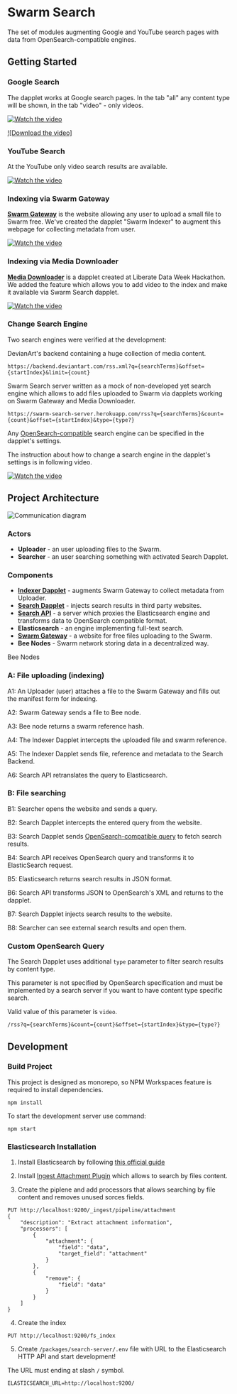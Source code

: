 # Swarm Search

The set of modules augmenting Google and YouTube search pages with data from OpenSearch-compatible engines.

## Getting Started

### Google Search

The dapplet works at Google search pages. In the tab "all" any content type will be shown, in the tab "video" - only videos.

[![Watch the video](https://github.com/dapplets/swarm-search/raw/main/docs/demo-google-search-preview.png)](https://drive.google.com/file/d/1IFLuD0vqVHKlKuHBm71if-7zLKL1oaXL/view?usp=sharing)

[![Download the video]](https://github.com/dapplets/swarm-search/raw/main/docs/demo-google-search.mp4)

### YouTube Search

At the YouTube only video search results are available.

[![Watch the video](https://github.com/dapplets/swarm-search/raw/main/docs/demo-youtube-search-preview.png)](https://github.com/dapplets/swarm-search/raw/main/docs/demo-youtube-search.mp4)

### Indexing via Swarm Gateway

[**Swarm Gateway**](https://gateway.ethswarm.org/) is the website allowing any user to upload a small file to Swarm free. We've created the dapplet "Swarm Indexer" to augment this webpage for collecting metadata from user.

[![Watch the video](https://github.com/dapplets/swarm-search/raw/main/docs/demo-gateway-preview.png)](https://github.com/dapplets/swarm-search/raw/main/docs/demo-gateway.mp4)

### Indexing via Media Downloader

[**Media Downloader**](https://github.com/dapplets/media-downloader) is a dapplet created at Liberate Data Week Hackathon. We added the feature which allows you to add video to the index and make it available via Swarm Search dapplet.

[![Watch the video](https://github.com/dapplets/swarm-search/raw/main/docs/demo-media-downloader-preview.png)](https://github.com/dapplets/swarm-search/raw/main/docs/demo-media-downloader.mp4)

### Change Search Engine

Two search engines were verified at the development:

DevianArt's backend containing a huge collection of media content.

```
https://backend.deviantart.com/rss.xml?q={searchTerms}&offset={startIndex}&limit={count}
```

Swarm Search server written as a mock of non-developed yet search engine which allows to add files uploaded to Swarm via dapplets working on Swarm Gateway and Media Downloader.

```
https://swarm-search-server.herokuapp.com/rss?q={searchTerms}&count={count}&offset={startIndex}&type={type?}
```

Any [OpenSearch-compatible](https://github.com/dewitt/opensearch/blob/main/opensearch-1-1-draft-6.md) search engine can be specified in the dapplet's settings. 

The instruction about how to change a search engine in the dapplet's settings is in following video.

[![Watch the video](https://github.com/dapplets/swarm-search/raw/main/docs/demo-change-search-engine-preview.png)](https://github.com/dapplets/swarm-search/raw/main/docs/demo-change-search-engine.mp4)

## Project Architecture

![Communication diagram](https://github.com/dapplets/swarm-search/raw/main/docs/communication.png)

### Actors

* **Uploader** - an user uploading files to the Swarm.
* **Searcher** - an user searching something with activated Search Dapplet.

### Components

* [**Indexer Dapplet**](https://github.com/dapplets/swarm-search/tree/main/packages/swarm-indexer-dapplet) - augments Swarm Gateway to collect metadata from Uploader.
* [**Search Dapplet**](https://github.com/dapplets/swarm-search/tree/main/packages/search-dapplet) - injects search results in third party websites.
* [**Search API**](https://github.com/dapplets/swarm-search/tree/main/packages/search-server) - a server which proxies the Elasticsearch engine and transforms data to OpenSearch compatible format.
* **Elasticsearch** - an engine implementing full-text search.
* [**Swarm Gateway**](https://gateway.ethswarm.org/) - a website for free files uploading to the Swarm.
* **Bee Nodes** - Swarm network storing data in a decentralized way.

Bee Nodes

### A: File uploading (indexing)

A1: An Uploader (user) attaches a file to the Swarm Gateway and fills out the manifest form for indexing.

A2: Swarm Gateway sends a file to Bee node.

A3: Bee node returns a swarm reference hash.

A4: The Indexer Dapplet intercepts the uploaded file and swarm reference.

A5: The Indexer Dapplet sends file, reference and metadata to the Search Backend.

A6: Search API retranslates the query to Elasticsearch.

### B: File searching

B1: Searcher opens the website and sends a query.

B2: Search Dapplet intercepts the entered query from the website.

B3: Search Dapplet sends [OpenSearch-compatible query](#custom-opensearch-query) to fetch search results.

B4: Search API receives OpenSearch query and transforms it to ElasticSearch request.

B5: Elasticsearch returns search results in JSON format.

B6: Search API transforms JSON to OpenSearch's XML and returns to the dapplet.

B7: Search Dapplet injects search results to the website.

B8: Searcher can see external search results and open them.

### Custom OpenSearch Query

The Search Dapplet uses additional `type` parameter to filter search results by content type.

This parameter is not specified by OpenSearch specification and must be implemented by a search server if you want to have content type specific search.

Valid value of this parameter is `video`.

```
/rss?q={searchTerms}&count={count}&offset={startIndex}&type={type?}
```

## Development

### Build Project

This project is designed as monorepo, so NPM Workspaces feature is required to install dependencies.

```
npm install
```

To start the development server use command:

```
npm start
```

### Elasticsearch Installation

1. Install Elasticsearch by following [this official guide](https://www.elastic.co/guide/en/elasticsearch/reference/current/install-elasticsearch.html)

2. Install [Ingest Attachment Plugin](https://www.elastic.co/guide/en/elasticsearch/plugins/current/ingest-attachment.html) which allows to search by files content.

3. Create the piplene and add processors that allows searching by file content and removes unused sorces fields.

```
PUT http://localhost:9200/_ingest/pipeline/attachment
{
    "description": "Extract attachment information",
    "processors": [
        {
            "attachment": {
                "field": "data",
                "target_field": "attachment"
            }
        },
        {
            "remove": {
                "field": "data"
            }
        }
    ]
}
```

4. Create the index

```
PUT http://localhost:9200/fs_index
```

5. Create `/packages/search-server/.env` file with URL to the Elasticsearch HTTP API and start development!

The URL must ending at slash `/` symbol.

```
ELASTICSEARCH_URL=http://localhost:9200/
```
